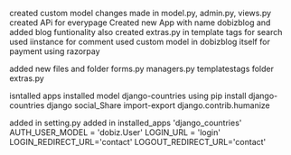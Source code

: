 created custom model
changes made in model.py, admin.py, views.py
created APi for everypage 
Created new App with name dobizblog and added blog funtionality also created extras.py in template tags
for search used iinstance
for comment used custom model in dobizblog itself
for payment using razorpay


added new files and folder
forms.py
managers.py
templatestags folder
extras.py

isntalled apps
installed model django-countries
using pip install django-countries
django social_Share
import-export
django.contrib.humanize

added in setting.py
added in installed_apps 'django_countries'
AUTH_USER_MODEL = 'dobiz.User'
LOGIN_URL = 'login'
LOGIN_REDIRECT_URL='contact'
LOGOUT_REDIRECT_URL='contact'